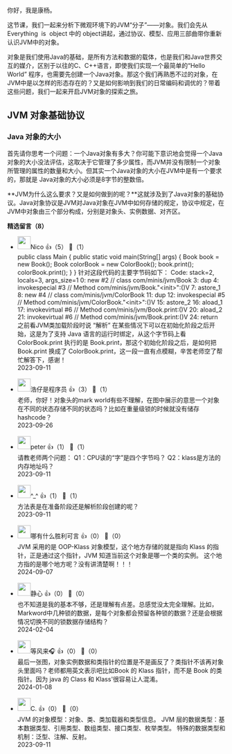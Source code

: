 你好，我是康杨。

这节课，我们一起来分析下微观环境下的JVM“分子”——对象。我们会先从 Everything  is  object 中的 object讲起，通过协议、模型、应用三部曲带你重新认识JVM中的对象。

对象是我们使用Java的基础，是所有方法和数据的载体，也是我们和Java世界交互的媒介，区别于以往的C、C++语言，即使我们实现一个最简单的“Hello World” 程序，也需要先创建一个Java对象。那这个我们再熟悉不过的对象，在JVM中是以怎样的形态存在的？又是如何影响到我们的日常编码和调优的？带着这些问题，我们一起来开启JVM对象的探索之旅。

## JVM 对象基础协议

### Java 对象的大小

首先请你思考一个问题：一个Java对象有多大？你可能下意识地会觉得一个Java对象的大小没法评估，这取决于它管理了多少属性，而JVM并没有限制一个对象所管理的属性的数量和大小。但其实一个Java对象的大小在JVM中是有一个要求的，那就是 Java对象的大小必须是8字节的整数倍。

**JVM为什么这么要求？又是如何做到的呢？**这就涉及到了Java对象的基础协议。Java对象协议是JVM对Java对象在JVM中如何存储的规定，协议中规定，在JVM中对象由三个部分构成，分别是对象头、实例数据、对齐区。
<div><strong>精选留言（8）</strong></div><ul>
<li><img src="https://static001.geekbang.org/account/avatar/00/17/dd/00/4a7b9a9f.jpg" width="30px"><span>Nico</span> 👍（5） 💬（1）<div>public class Main {
    public static void main(String[] args) {
        Book book =  new Book();
        Book colorBook = new ColorBook();
        book.print();
        colorBook.print();
    }
}
针对这段代码的主要字节码如下：
Code:
  stack=2, locals=3, args_size=1
    0: new           #2                  &#47;&#47; class com&#47;minis&#47;jvm&#47;Book
    3: dup
    4: invokespecial #3                  &#47;&#47; Method com&#47;minis&#47;jvm&#47;Book.&quot;&lt;init&gt;&quot;:()V
    7: astore_1
    8: new           #4                  &#47;&#47; class com&#47;minis&#47;jvm&#47;ColorBook
   11: dup
   12: invokespecial #5                  &#47;&#47; Method com&#47;minis&#47;jvm&#47;ColorBook.&quot;&lt;init&gt;&quot;:()V
   15: astore_2
   16: aload_1
   17: invokevirtual #6                  &#47;&#47; Method com&#47;minis&#47;jvm&#47;Book.print:()V
   20: aload_2
   21: invokevirtual #6                  &#47;&#47; Method com&#47;minis&#47;jvm&#47;Book.print:()V
   24: return
之前看JVM类加载阶段时说 “解析” 在某些情况下可以在初始化阶段之后开始，这是为了支持 Java 语言的运行时绑定，从这个字节码上看 ColorBook.print 执行的是 Book.print，那这个初始化阶段之后，是如何把 Book.print 换成了 ColorBook.print，这一段一直有点模糊，辛苦老师空了帮忙解答下，感谢！</div>2023-09-11</li><br/><li><img src="https://static001.geekbang.org/account/avatar/00/10/da/d9/f051962f.jpg" width="30px"><span>浩仔是程序员</span> 👍（3） 💬（1）<div>老师，你好！对象头的mark world有些不理解，在图中展示的意思一个对象在不同的状态存储不同的状态吗？比如在重量级锁的时候就没有储存hashcode？</div>2023-09-26</li><br/><li><img src="https://static001.geekbang.org/account/avatar/00/10/25/87/f3a69d1b.jpg" width="30px"><span>peter</span> 👍（1） 💬（1）<div>请教老师两个问题：
Q1：CPU读的“字”是四个字节吗？
Q2：klass是方法的内存地址吗？</div>2023-09-11</li><br/><li><img src="https://static001.geekbang.org/account/avatar/00/19/aa/5c/d2c1c7ce.jpg" width="30px"><span>^_^</span> 👍（1） 💬（1）<div>方法表是在准备阶段还是解析阶段创建的呢？</div>2023-09-11</li><br/><li><img src="https://static001.geekbang.org/account/avatar/00/30/d2/40/02139069.jpg" width="30px"><span>哪有什么胜利可言</span> 👍（0） 💬（0）<div>JVM 采用的是 OOP-Klass 对象模型，这个地方存储的就是指向 Klass 的指针，正是通过这个指针，JVM 知道当前这个对象是哪一个类的实例。
这个地方指的是哪个地方呢？没有讲清楚啊！！！</div>2024-09-07</li><br/><li><img src="https://static001.geekbang.org/account/avatar/00/14/60/a1/45ffdca3.jpg" width="30px"><span>静心</span> 👍（0） 💬（0）<div>也不知道是我的基本不够，还是理解有点差。总感觉没太完全理解。比如，Markword中几种锁的数据，是每个对象都会预留各种锁的数据？还是会根据情况切换不同的锁数据存储结构？</div>2024-02-04</li><br/><li><img src="https://static001.geekbang.org/account/avatar/00/1b/87/37/b071398c.jpg" width="30px"><span>等风来🎧</span> 👍（0） 💬（0）<div>最后一张图，对象实例数据和类指针的位置是不是画反了？类指针不该再对象头里面吗？老师都用英文表示吧比如Book 的 Klass 指针，而不是 Book 的类指针。因为 java 的 Class 和 Klass&#39;很容易让人混淆。</div>2024-01-08</li><br/><li><img src="https://static001.geekbang.org/account/avatar/00/16/0b/5a/453ad411.jpg" width="30px"><span>C.</span> 👍（0） 💬（0）<div>JVM 的对象模型：对象、类、类加载器和类型信息。
JVM 层的数据类型：基本数据类型、引用类型、数组类型、接口类型、枚举类型。
特殊的数据类型和机制：泛型、注解、反射。</div>2023-09-11</li><br/>
</ul>